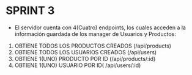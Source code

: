 # SPRINT 3

- El servidor cuenta con 4(Cuatro) endpoints, los cuales acceden a la información guardada de los manager de Usuarios y Productos:

1.  OBTIENE TODOS LOS PRODUCTOS CREADOS (/api/products)
2.  OBTIENE TODOS LOS USUARIOS CREADOS (/api/users)
3.  OBTIENE 1(UNO) PRODUCTO POR ID (/api/products/:id)
4.  OBTIENE 1(UNO) USUARIO POR ID( /api/users/:id)
